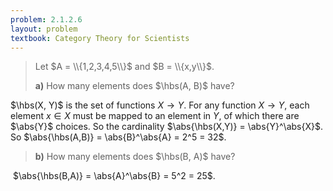 ```yaml
---
problem: 2.1.2.6
layout: problem
textbook: Category Theory for Scientists
---
```


> Let $A = \\{1,2,3,4,5\\}$ and $B = \\{x,y\\}$. 
>
> **a)** How many elements does $\hbs(A, B)$ have? 

$\hbs(X, Y)$ is the set of functions $X \to Y$. For any function 
$X \to Y$, each element $x \in X$ must be mapped to an element in $Y$, of 
which there are $\abs{Y}$ choices. So the cardinality 
$\abs{\hbs(X,Y)} = \abs{Y}^\abs{X}$. So 
$\abs{\hbs(A,B)} = \abs{B}^\abs{A} = 2^5 = 32$.

> **b)** How many elements does $\hbs(B, A)$ have?

&zwj;
$\abs{\hbs(B,A)} = \abs{A}^\abs{B} = 5^2 = 25$.

